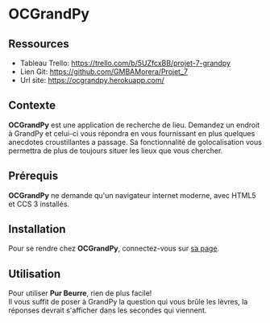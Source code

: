# OCGrandPy

## Ressources
* Tableau Trello: https://trello.com/b/5UZfcxBB/projet-7-grandpy
* Lien Git: https://github.com/GMBAMorera/Projet_7
* Url site: https://ocgrandpy.herokuapp.com/

## Contexte  
**OCGrandPy** est une application de recherche de lieu. Demandez un endroit à GrandPy et celui-ci vous répondra en vous fournissant en plus quelques anecdotes croustillantes a passage. Sa fonctionnalité de golocalisation vous permettra de plus de toujours situer les lieux que vous chercher.  
  
## Prérequis  
**OCGrandPy** ne demande qu'un navigateur internet moderne, avec HTML5 et CCS 3 installés.  
  
## Installation  
Pour se rendre chez **OCGrandPy**, connectez-vous sur [sa page](https://ocgrandpy.herokuapp.com/). 
  
## Utilisation  
Pour utiliser **Pur Beurre**, rien de plus facile!  
Il vous suffit de poser à GrandPy la question qui vous brûle les lèvres, la réponses devrait s'afficher dans les secondes qui viennent.  